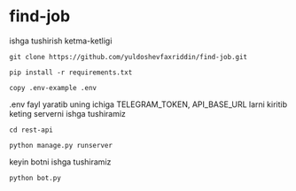 ﻿# find-job
ishga tushirish ketma-ketligi
``` 
git clone https://github.com/yuldoshevfaxriddin/find-job.git
```
``` 
pip install -r requirements.txt
```
``` 
copy .env-example .env
```
.env fayl yaratib uning ichiga TELEGRAM_TOKEN, API_BASE_URL larni kiritib keting
serverni ishga tushiramiz
``` 
cd rest-api 
```
```
python manage.py runserver 
```
keyin botni ishga tushiramiz
``` 
python bot.py 
```








